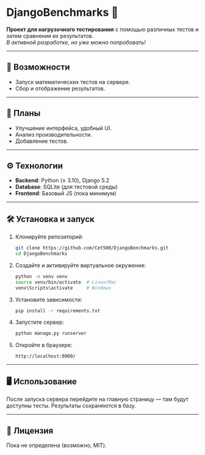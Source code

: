 # DjangoBenchmarks 🚀

**Проект для нагрузочного тестирования** с помощью различных тестов и затем
сравнения их результатов.  
*В активной разработке, но уже можно попробовать!*


---


## 📌 Возможности

- Запуск математических тестов на сервере.
- Сбор и отображение результатов.


---


## 🔮 Планы

- Улучшение интерфейса, удобный UI.
- Анализ производительности.
- Добавление тестов.

---


## ⚙️ Технологии

- **Backend**: Python (≥ 3.10), Django 5.2
- **Database**: SQLite (для тестовой среды)
- **Frontend**: Базовый JS (пока минимум)


---


## 🛠 Установка и запуск

1. Клонируйте репозиторий:
	```sh
	git clone https://github.com/Cet500/DjangoBenchmarks.git
	cd DjangoBenchmarks
	```

2. Создайте и активируйте виртуальное окружение:
	```sh
	python -m venv venv
	source venv/bin/activate  # Linux/Mac
	venv\Scripts\activate     # Windows
	```
 
3. Установите зависимости:
	```sh
	pip install -r requirements.txt
	```
 
4. Запустите сервер:
	```sh
	python manage.py runserver
	```
 
5. Откройте в браузере:
	```text
	http://localhost:8000/
	```
 

---

 
## 🖥 Использование

После запуска сервера перейдите на главную страницу — там будут доступны тесты.
Результаты сохраняются в базу.


---


## 📜 Лицензия

Пока не определена (возможно, MIT).
